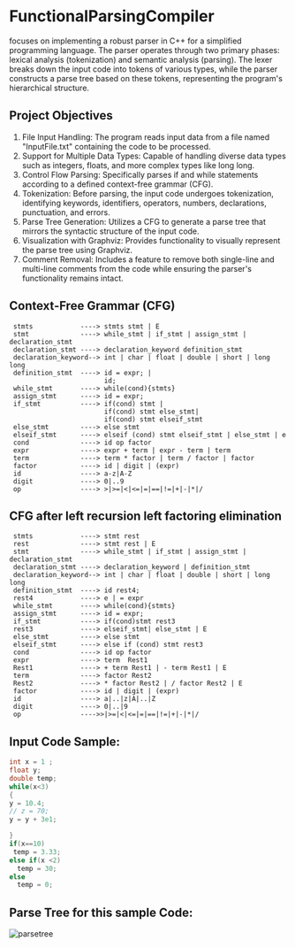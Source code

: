 # FunctionalParsingCompiler
focuses on implementing a robust parser in C++ for a simplified programming language. The parser operates through two primary phases: lexical analysis (tokenization) and semantic analysis (parsing). The lexer breaks down the input code into tokens of various types, while the parser constructs a parse tree based on these tokens, representing the program's hierarchical structure.


## Project Objectives

1. File Input Handling: The program reads input data from a file named "InputFile.txt" containing the code to be processed. 
2. Support for Multiple Data Types: Capable of handling diverse data types such as integers, floats, and more complex types like long long.
3. Control Flow Parsing: Specifically parses if and while statements according to a defined context-free grammar (CFG).
4. Tokenization: Before parsing, the input code undergoes tokenization, identifying keywords, identifiers, operators, numbers, declarations, punctuation, and errors.  
5. Parse Tree Generation: Utilizes a CFG to generate a parse tree that mirrors the syntactic structure of the input code. 
6. Visualization with Graphviz: Provides functionality to visually represent the parse tree using Graphviz. 
7. Comment Removal: Includes a feature to remove both single-line and multi-line comments from the code while ensuring the parser's functionality remains intact.

## Context-Free Grammar (CFG)

     stmts            ----> stmts stmt | E 
     stmt             ----> while_stmt | if_stmt | assign_stmt | declaration_stmt
     declaration_stmt ----> declaration_keyword definition_stmt
     declaration_keyword--> int | char | float | double | short | long long
     definition_stmt  ----> id = expr; |
                            id;
     while_stmt       ----> while(cond){stmts}
     assign_stmt      ----> id = expr;
     if_stmt          ----> if(cond) stmt |
                            if(cond) stmt else_stmt|
                            if(cond) stmt elseif_stmt
     else_stmt        ----> else stmt 
     elseif_stmt      ----> elseif (cond) stmt elseif_stmt | else_stmt | e
     cond             ----> id op factor 
     expr             ----> expr + term | expr - term | term
     term             ----> term * factor | term / factor | factor
     factor           ----> id | digit | (expr)
     id               ----> a-z|A-Z
     digit            ----> 0|..9
     op               ----> >|>=|<|<=|=|==|!=|+|-|*|/

 ## CFG after left recursion left factoring elimination
     stmts            ----> stmt rest
     rest             ----> stmt rest | E
     stmt             ----> while_stmt | if_stmt | assign_stmt | declaration_stmt
     declaration_stmt ----> declaration_keyword | definition_stmt
     declaration_keyword--> int | char | float | double | short | long long
     definition_stmt  ----> id rest4;
     rest4            ----> e | = expr 
     while_stmt       ----> while(cond){stmts}
     assign_stmt      ----> id = expr;
     if_stmt          ----> if(cond)stmt rest3
     rest3            ----> elseif_stmt| else_stmt | E
     else_stmt        ----> else stmt
     elseif_stmt      ----> else if (cond) stmt rest3
     cond             ----> id op factor
     expr             ----> term  Rest1
     Rest1            ----> + term Rest1 | - term Rest1 | E
     term             ----> factor Rest2
     Rest2            ----> * factor Rest2 | / factor Rest2 | E
     factor           ----> id | digit | (expr)
     id               ----> a|..|z|A|..|Z
     digit            ----> 0|..|9
     op               ---->>|>=|<|<=|=|==|!=|+|-|*|/


  ## Input Code Sample: 
```c++
int x = 1 ;
float y;
double temp;
while(x<3)
{
y = 10.4;
// z = 70;
y = y + 3e1;

}
if(x==10)
 temp = 3.33;
else if(x <2)
  temp = 30;
else
  temp = 0;
```

  ## Parse Tree for this sample Code:
![parsetree](https://github.com/sara-salah1/FunctionalParsingCompiler/assets/67710906/856d8726-547e-4501-92cb-fb3086397939)
